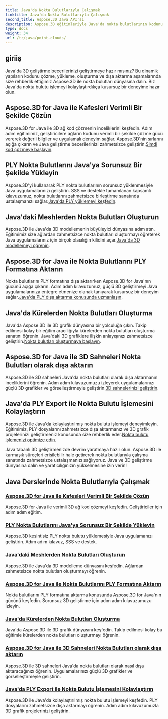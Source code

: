 ```yaml
---
title: Java'da Nokta Bulutlarıyla Çalışmak
linktitle: Java'da Nokta Bulutlarıyla Çalışmak
second_title: Aspose.3D Java API'si
description: Aspose.3D eğitimleriyle Java'da nokta bulutlarının kodunu zahmetsizce çözün, yükleyin, oluşturun, dışa aktarın ve kolaylaştırın. 3D geliştirme becerilerinizi adım adım geliştirin.
type: docs
weight: 34
url: /tr/java/point-clouds/
---
```


## giriiş

Java'da 3D geliştirme becerilerinizi geliştirmeye hazır mısınız? Bu dinamik yapıların kodunu çözme, yükleme, oluşturma ve dışa aktarma aşamalarında size rehberlik ettiğimiz Aspose.3D ile nokta bulutları dünyasına dalın. Biz Java'da nokta bulutu işlemeyi kolaylaştırdıkça kusursuz bir deneyime hazır olun.

## Aspose.3D for Java ile Kafesleri Verimli Bir Şekilde Çözün
 Aspose.3D for Java ile 3D ağ kod çözmenin inceliklerini keşfedin. Adım adım eğitimimiz, geliştiricilere ağların kodunu verimli bir şekilde çözme gücü vererek değerli bilgiler ve uygulamalı deneyim sağlar. Aspose.3D'nin sırlarını açığa çıkarın ve Java geliştirme becerilerinizi zahmetsizce geliştirin.[Şimdi kod çözmeye başlayın](./decode-meshes-java/).

## PLY Nokta Bulutlarını Java'ya Sorunsuz Bir Şekilde Yükleyin
 Aspose.3D'yi kullanarak PLY nokta bulutlarının sorunsuz yüklenmesiyle Java uygulamalarınızı geliştirin. SSS ve destekle tamamlanan kapsamlı kılavuzumuz, nokta bulutlarını zahmetsizce birleştirme sanatında ustalaşmanızı sağlar.[Java'da PLY yüklemeyi keşfedin](./load-ply-point-clouds-java/).

## Java'daki Meshlerden Nokta Bulutları Oluşturun
Aspose.3D ile Java'da 3D modellemenin büyüleyici dünyasına adım atın. Eğitimimiz size ağlardan zahmetsizce nokta bulutları oluşturmayı öğreterek Java uygulamalarınız için birçok olasılığın kilidini açar.[Java'da 3D modellemeyi öğrenin](./create-point-clouds-java/).

## Aspose.3D for Java ile Nokta Bulutlarını PLY Formatına Aktarın
 Nokta bulutlarını PLY formatına dışa aktarırken Aspose.3D for Java'nın gücünü açığa çıkarın. Adım adım kılavuzumuz, güçlü 3D geliştirmeyi Java uygulamalarınıza entegre etmenize olanak tanıyarak kusursuz bir deneyim sağlar.[Java'da PLY dışa aktarma konusunda uzmanlaşın](./export-point-clouds-ply-java/).

## Java'da Kürelerden Nokta Bulutları Oluşturma
 Java'da Aspose.3D ile 3D grafik dünyasına bir yolculuğa çıkın. Takip edilmesi kolay bir eğitim aracılığıyla kürelerden nokta bulutları oluşturma sanatını öğrenin. Java'daki 3D grafiklere ilişkin anlayışınızı zahmetsizce geliştirin.[Nokta bulutları oluşturmaya başlayın](./generate-point-clouds-spheres-java/).

## Aspose.3D for Java ile 3D Sahneleri Nokta Bulutları olarak dışa aktarın
Aspose.3D ile 3D sahneleri Java'da nokta bulutları olarak dışa aktarmanın inceliklerini öğrenin. Adım adım kılavuzumuzu izleyerek uygulamalarınızı güçlü 3D grafikler ve görselleştirmeyle geliştirin.[3D sahnelerinizi geliştirin](./export-3d-scenes-point-clouds-java/).

## Java'da PLY Export ile Nokta Bulutu İşlemesini Kolaylaştırın
 Aspose.3D ile Java'da kolaylaştırılmış nokta bulutu işlemeyi deneyimleyin. Eğitimimiz, PLY dosyalarını zahmetsizce dışa aktarmanız ve 3D grafik projelerinizi geliştirmeniz konusunda size rehberlik eder.[Nokta bulutu işlemenizi optimize edin](./ply-export-point-clouds-java/).

Java tabanlı 3D geliştirmenizde devrim yaratmaya hazır olun. Aspose.3D ile karmaşık süreçleri erişilebilir hale getirerek nokta bulutlarıyla çalışma sanatında zahmetsizce ustalaşmanızı sağlıyoruz. Java ve 3D geliştirme dünyasına dalın ve yaratıcılığınızın yükselmesine izin verin!
## Java Derslerinde Nokta Bulutlarıyla Çalışmak
### [Aspose.3D for Java ile Kafesleri Verimli Bir Şekilde Çözün](./decode-meshes-java/)
Aspose.3D for Java ile verimli 3D ağ kod çözmeyi keşfedin. Geliştiriciler için adım adım eğitim.
### [PLY Nokta Bulutlarını Java'ya Sorunsuz Bir Şekilde Yükleyin](./load-ply-point-clouds-java/)
Aspose.3D kesintisiz PLY nokta bulutu yüklemesiyle Java uygulamanızı geliştirin. Adım adım kılavuz, SSS ve destek.
### [Java'daki Meshlerden Nokta Bulutları Oluşturun](./create-point-clouds-java/)
Aspose.3D ile Java'da 3D modelleme dünyasını keşfedin. Ağlardan zahmetsizce nokta bulutları oluşturmayı öğrenin.
### [Aspose.3D for Java ile Nokta Bulutlarını PLY Formatına Aktarın](./export-point-clouds-ply-java/)
Nokta bulutlarını PLY formatına aktarma konusunda Aspose.3D for Java'nın gücünü keşfedin. Sorunsuz 3D geliştirme için adım adım kılavuzumuzu izleyin.
### [Java'da Kürelerden Nokta Bulutları Oluşturma](./generate-point-clouds-spheres-java/)
Java'da Aspose.3D ile 3D grafik dünyasını keşfedin. Takip edilmesi kolay bu eğitimle kürelerden nokta bulutları oluşturmayı öğrenin.
### [Aspose.3D for Java ile 3D Sahneleri Nokta Bulutları olarak dışa aktarın](./export-3d-scenes-point-clouds-java/)
Aspose.3D ile 3D sahneleri Java'da nokta bulutları olarak nasıl dışa aktaracağınızı öğrenin. Uygulamalarınızı güçlü 3D grafikler ve görselleştirmeyle geliştirin.
### [Java'da PLY Export ile Nokta Bulutu İşlemesini Kolaylaştırın](./ply-export-point-clouds-java/)
Aspose.3D ile Java'da kolaylaştırılmış nokta bulutu işlemeyi keşfedin. PLY dosyalarını zahmetsizce dışa aktarmayı öğrenin. Adım adım kılavuzumuzla 3D grafik projelerinizi geliştirin.
